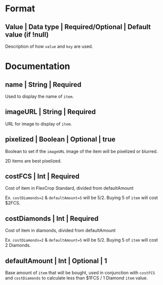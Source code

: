 # Format

## Value | Data type | Required/Optional | Default value (if !null)
Description of how `value` and `key` are used.



# Documentation

## name | String | Required
Used to display the name of `item`.


## imageURL | String | Required 
URL for image to display of `item`.


## pixelized | Boolean | Optional | true
Boolean to set if the `imageURL` image of the item will be pixelized or blurred. 

2D items are best pixelized.


## costFCS | Int | Required
Cost of item in FlexCrop Standard, divided from defaultAmount

Ex. `costDiamonds=2` & `defaultAmount=5` will be 5/2. Buying 5 of `item` will cost $2FCS.


## costDiamonds | Int | Required
Cost of item in diamonds, divided from defaultAmount

Ex. `costDiamonds=2` & `defaultAmount=5` will be 5/2. Buying 5 of `item` will cost 2 Diamonds.


## defaultAmount | Int | Optional | 1
Base amount of `item` that will be bought, used in conjunction with `costFCS` and `costDiamonds` to calculate less than $1FCS / 1 Diamond `item` value.